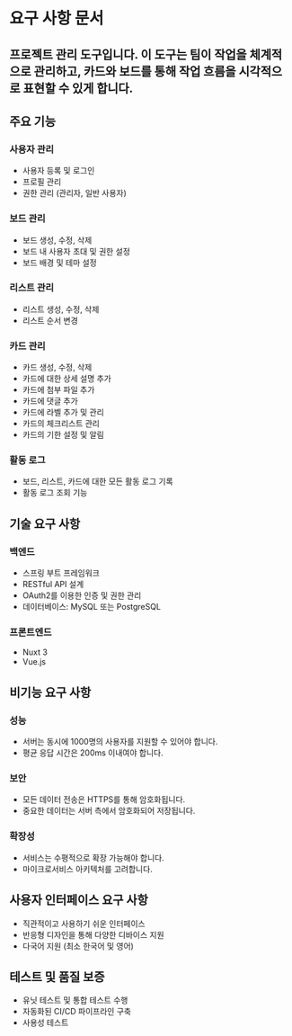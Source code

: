 # 요구 사항 문서

## 프로젝트 관리 도구입니다. 이 도구는 팀이 작업을 체계적으로 관리하고, 카드와 보드를 통해 작업 흐름을 시각적으로 표현할 수 있게 합니다.

## 주요 기능

### 사용자 관리

- 사용자 등록 및 로그인
- 프로필 관리
- 권한 관리 (관리자, 일반 사용자)

### 보드 관리

- 보드 생성, 수정, 삭제
- 보드 내 사용자 초대 및 권한 설정
- 보드 배경 및 테마 설정

### 리스트 관리

- 리스트 생성, 수정, 삭제
- 리스트 순서 변경

### 카드 관리

- 카드 생성, 수정, 삭제
- 카드에 대한 상세 설명 추가
- 카드에 첨부 파일 추가
- 카드에 댓글 추가
- 카드에 라벨 추가 및 관리
- 카드의 체크리스트 관리
- 카드의 기한 설정 및 알림

### 활동 로그

- 보드, 리스트, 카드에 대한 모든 활동 로그 기록
- 활동 로그 조회 기능

## 기술 요구 사항

### 백엔드

- 스프링 부트 프레임워크
- RESTful API 설계
- OAuth2를 이용한 인증 및 권한 관리
- 데이터베이스: MySQL 또는 PostgreSQL

### 프론트엔드

- Nuxt 3
- Vue.js

## 비기능 요구 사항

### 성능

- 서버는 동시에 1000명의 사용자를 지원할 수 있어야 합니다.
- 평균 응답 시간은 200ms 이내여야 합니다.

### 보안

- 모든 데이터 전송은 HTTPS를 통해 암호화됩니다.
- 중요한 데이터는 서버 측에서 암호화되어 저장됩니다.

### 확장성

- 서비스는 수평적으로 확장 가능해야 합니다.
- 마이크로서비스 아키텍처를 고려합니다.

## 사용자 인터페이스 요구 사항

- 직관적이고 사용하기 쉬운 인터페이스
- 반응형 디자인을 통해 다양한 디바이스 지원
- 다국어 지원 (최소 한국어 및 영어)

## 테스트 및 품질 보증

- 유닛 테스트 및 통합 테스트 수행
- 자동화된 CI/CD 파이프라인 구축
- 사용성 테스트
